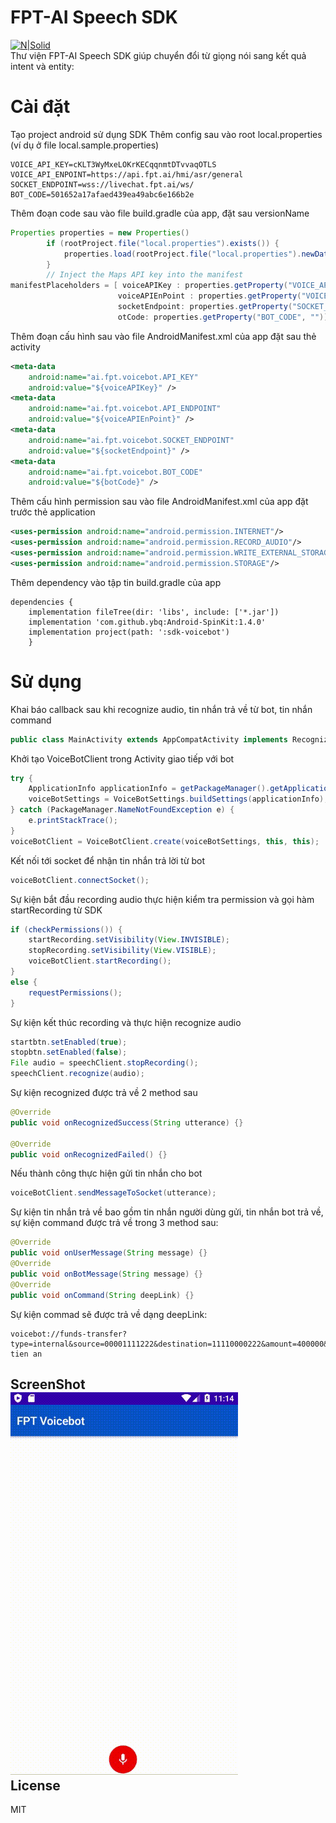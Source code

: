 # FPT-AI Speech SDK
[![N|Solid](https://fpt.ai/sites/default/files/logo_0.png)](https://fpt.ai)  
Thư viện FPT-AI Speech SDK giúp chuyển đổi từ giọng nói sang kết quả intent và entity:
# Cài đặt
Tạo project android sử dụng SDK
Thêm config sau vào root local.properties (ví dụ ở file local.sample.properties)
```
VOICE_API_KEY=cKLT3WyMxeLOKrKECqqnmtDTvvaqOTLS
VOICE_API_ENPOINT=https://api.fpt.ai/hmi/asr/general
SOCKET_ENDPOINT=wss://livechat.fpt.ai/ws/
BOT_CODE=501652a17afaed439ea49abc6e166b2e
```
Thêm đoạn code sau vào file build.gradle của app, đặt sau versionName
```java
Properties properties = new Properties()
        if (rootProject.file("local.properties").exists()) {
            properties.load(rootProject.file("local.properties").newDataInputStream())
        }
        // Inject the Maps API key into the manifest
manifestPlaceholders = [ voiceAPIKey : properties.getProperty("VOICE_API_KEY", ""),
                        voiceAPIEnPoint : properties.getProperty("VOICE_API_ENPOINT", ""),
                        socketEndpoint: properties.getProperty("SOCKET_ENDPOINT", ""),
                        otCode: properties.getProperty("BOT_CODE", "")]
```
Thêm đoạn cấu hình sau vào file AndroidManifest.xml của app đặt sau thẻ activity
```xml
<meta-data
    android:name="ai.fpt.voicebot.API_KEY"
    android:value="${voiceAPIKey}" />
<meta-data
    android:name="ai.fpt.voicebot.API_ENDPOINT"
    android:value="${voiceAPIEnPoint}" />
<meta-data
    android:name="ai.fpt.voicebot.SOCKET_ENDPOINT"
    android:value="${socketEndpoint}" />
<meta-data
    android:name="ai.fpt.voicebot.BOT_CODE"
    android:value="${botCode}" />
```
Thêm cấu hình permission sau vào file AndroidManifest.xml của app đặt trước thẻ application
```xml
<uses-permission android:name="android.permission.INTERNET"/>
<uses-permission android:name="android.permission.RECORD_AUDIO"/>
<uses-permission android:name="android.permission.WRITE_EXTERNAL_STORAGE"/>
<uses-permission android:name="android.permission.STORAGE"/>
```
Thêm dependency vào tập tin build.gradle của app
```
dependencies {
	implementation fileTree(dir: 'libs', include: ['*.jar'])
    implementation 'com.github.ybq:Android-SpinKit:1.4.0'
    implementation project(path: ':sdk-voicebot')
	}
```
# Sử dụng
Khai báo callback sau khi recognize audio, tin nhắn trả về từ bot, tin nhắn command
```java
public class MainActivity extends AppCompatActivity implements RecognizeListener, MessageListener
```
Khởi tạo VoiceBotClient trong Activity giao tiếp với bot
```java
try {
    ApplicationInfo applicationInfo = getPackageManager().getApplicationInfo(getPackageName(), PackageManager.GET_META_DATA);
    voiceBotSettings = VoiceBotSettings.buildSettings(applicationInfo);
} catch (PackageManager.NameNotFoundException e) {
    e.printStackTrace();
}
voiceBotClient = VoiceBotClient.create(voiceBotSettings, this, this);
```
Kết nối tới socket để nhận tin nhắn trả lời từ bot
```java
voiceBotClient.connectSocket();
```
Sự kiện bắt đầu recording audio thực hiện kiểm tra permission và gọi hàm startRecording từ SDK
```java
if (checkPermissions()) {
    startRecording.setVisibility(View.INVISIBLE);
    stopRecording.setVisibility(View.VISIBLE);
    voiceBotClient.startRecording();
}
else {
    requestPermissions();
}
```
Sự kiện kết thúc recording và thực hiện recognize audio
```java
startbtn.setEnabled(true);
stopbtn.setEnabled(false);
File audio = speechClient.stopRecording();
speechClient.recognize(audio);
```
Sự kiện recognized được trả về 2 method sau
```java
@Override
public void onRecognizedSuccess(String utterance) {}

@Override
public void onRecognizedFailed() {}
```
Nếu thành công thực hiện gửi tin nhắn cho bot
```java
voiceBotClient.sendMessageToSocket(utterance);
```
Sự kiện tin nhắn trả về bao gồm tin nhắn người dùng gửi, tin nhắn bot trả về, sự kiện command được trả về trong 3 method sau:
```java
@Override
public void onUserMessage(String message) {}
@Override
public void onBotMessage(String message) {}
@Override
public void onCommand(String deepLink) {}
```
Sự kiện commad sẽ được trả về dạng deepLink:
```
voicebot://funds-transfer?type=internal&source=00001111222&destination=11110000222&amount=400000&narrative=chuyen tien an
```
ScreenShot  
[![N|Solid](docs-image/screenshot.gif)](https://fpt.ai)  
License
----

MIT


